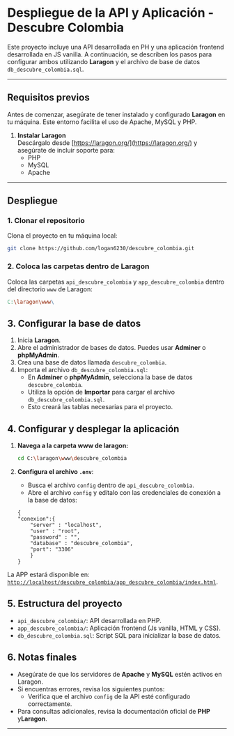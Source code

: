 # Despliegue de la API y Aplicación - Descubre Colombia

Este proyecto incluye una API desarrollada en PH y una aplicación frontend desarrollada en JS vanilla. A continuación, se describen los pasos para configurar ambos utilizando **Laragon** y el archivo de base de datos `db_descubre_colombia.sql`.

---

## **Requisitos previos**
Antes de comenzar, asegúrate de tener instalado y configurado **Laragon** en tu máquina. Este entorno facilita el uso de Apache, MySQL y PHP.
1. **Instalar Laragon**  
   Descárgalo desde [https://laragon.org/](https://laragon.org/) y asegúrate de incluir soporte para:
   - PHP
   - MySQL
   - Apache
---

## **Despliegue**

### **1. Clonar el repositorio**
Clona el proyecto en tu máquina local:
```bash
git clone https://github.com/logan6230/descubre_colombia.git
```

### **2. Coloca las carpetas dentro de Laragon**
Coloca las carpetas `api_descubre_colombia` y `app_descubre_colombia` dentro del directorio `www` de Laragon:

```makefile
C:\laragon\www\
```

## 3. Configurar la base de datos

1. Inicia **Laragon**.
2. Abre el administrador de bases de datos. Puedes usar **Adminer** o **phpMyAdmin**.
3. Crea una base de datos llamada `descubre_colombia`.
4. Importa el archivo `db_descubre_colombia.sql`:
    - En **Adminer** o **phpMyAdmin**, selecciona la base de datos `descubre_colombia`.
    - Utiliza la opción de **Importar** para cargar el archivo `db_descubre_colombia.sql`.
    - Esto creará las tablas necesarias para el proyecto.

## 4. Configurar y desplegar la aplicación

1. **Navega a la carpeta www de laragon:**
    ```bash
    cd C:\laragon\www\descubre_colombia
    ```

2. **Configura el archivo `.env`**:
    - Busca el archivo `config` dentro de `api_descubre_colombia`.
    - Abre el archivo `config` y edítalo con las credenciales de conexión a la base de datos:
    ```env
    {
    "conexion":{
        "server" : "localhost",
        "user" : "root",
        "password" : "",
        "database" : "descubre_colombia",
        "port": "3306"
        }
    }
    ```

La APP estará disponible en: [`http://localhost/descubre_colombia/app_descubre_colombia/index.html`](http://localhost/descubre_colombia/app_descubre_colombia/index.html).

## 5. Estructura del proyecto

- `api_descubre_colombia/`: API desarrollada en PHP.
- `app_descubre_colombia/`: Aplicación frontend (Js vanilla, HTML y CSS).
- `db_descubre_colombia.sql`: Script SQL para inicializar la base de datos.

## 6. Notas finales

- Asegúrate de que los servidores de **Apache** y **MySQL** estén activos en Laragon.
- Si encuentras errores, revisa los siguientes puntos:
  - Verifica que el archivo `config` de la API esté configurado correctamente.
- Para consultas adicionales, revisa la documentación oficial de **PHP** y**Laragon**.

---


